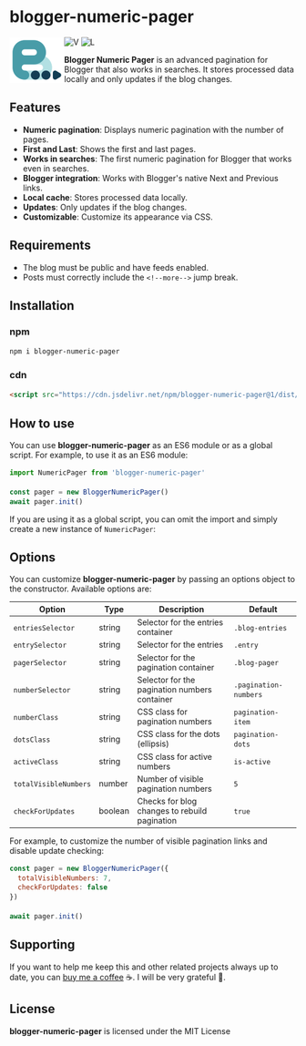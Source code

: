 # blogger-numeric-pager

<img src="https://raw.githubusercontent.com/zkreations/blogger-numeric-pager/main/logo.png" align="left" />

![V](https://img.shields.io/npm/v/blogger-numeric-pager) ![L](https://img.shields.io/npm/l/blogger-numeric-pager)

**Blogger Numeric Pager** is an advanced pagination for Blogger that also works in searches. It stores processed data locally and only updates if the blog changes.

## Features

- **Numeric pagination**: Displays numeric pagination with the number of pages.
- **First and Last**: Shows the first and last pages.
- **Works in searches**: The first numeric pagination for Blogger that works even in searches.
- **Blogger integration**: Works with Blogger's native Next and Previous links.
- **Local cache**: Stores processed data locally.
- **Updates**: Only updates if the blog changes.
- **Customizable**: Customize its appearance via CSS.

## Requirements

- The blog must be public and have feeds enabled.
- Posts must correctly include the `<!--more-->` jump break.

## Installation

### npm

```bash
npm i blogger-numeric-pager
```

### cdn

```html
<script src="https://cdn.jsdelivr.net/npm/blogger-numeric-pager@1/dist/main.min.js" defer></script>
```

## How to use

You can use **blogger-numeric-pager** as an ES6 module or as a global script. For example, to use it as an ES6 module:

```javascript
import NumericPager from 'blogger-numeric-pager'

const pager = new BloggerNumericPager()
await pager.init()
```

If you are using it as a global script, you can omit the import and simply create a new instance of `NumericPager`:

## Options

You can customize **blogger-numeric-pager** by passing an options object to the constructor. Available options are:

| Option                | Type    | Description                                                   | Default                |
|-----------------------|---------|---------------------------------------------------------------|------------------------|
| `entriesSelector`     | string  | Selector for the entries container                           | `.blog-entries`        |
| `entrySelector`       | string  | Selector for the entries                                     | `.entry`               |
| `pagerSelector`       | string  | Selector for the pagination container                        | `.blog-pager`          |
| `numberSelector`      | string  | Selector for the pagination numbers container                | `.pagination-numbers`  |
| `numberClass`         | string  | CSS class for pagination numbers                             | `pagination-item`      |
| `dotsClass`           | string  | CSS class for the dots (ellipsis)                            | `pagination-dots`      |
| `activeClass`         | string  | CSS class for active numbers                                 | `is-active`            |
| `totalVisibleNumbers` | number  | Number of visible pagination numbers                         | `5`                    |
| `checkForUpdates`     | boolean | Checks for blog changes to rebuild pagination               | `true`                 |

For example, to customize the number of visible pagination links and disable update checking:

```javascript
const pager = new BloggerNumericPager({
  totalVisibleNumbers: 7,
  checkForUpdates: false
})

await pager.init()
```

## Supporting

If you want to help me keep this and other related projects always up to date, you can [buy me a coffee](https://ko-fi.com/zkreations) ☕. I will be very grateful 👏.

## License

**blogger-numeric-pager** is licensed under the MIT License
```
